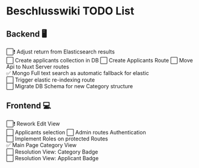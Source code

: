 # Beschlusswiki TODO List

## Backend 🖥️

⬜❗ Adjust return from Elasticsearch results  
⬜ Create applicants collection in DB
⬜ Create Applicants Route
⬜ Move Api to Nuxt Server routes  
✅ Mongo Full text search as automatic fallback for elastic  
⬜ Trigger elastic re-indexing route  
⬜ Migrate DB Schema for new Category structure  

## Frontend 💻

⬜❗ Rework Edit View  
⬜ Applicants selection
⬜ Admin routes Authentication  
⬜ Implement Roles on protected Routes  
✅ Main Page Category View  
⬜ Resolution View: Category Badge  
⬜ Resolution View: Applicant Badge
